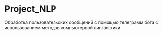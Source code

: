 # Project_NLP
Обработка пользовательских сообщений с помощью телеграмм бота с использованием методов компьютерной лингвистики
